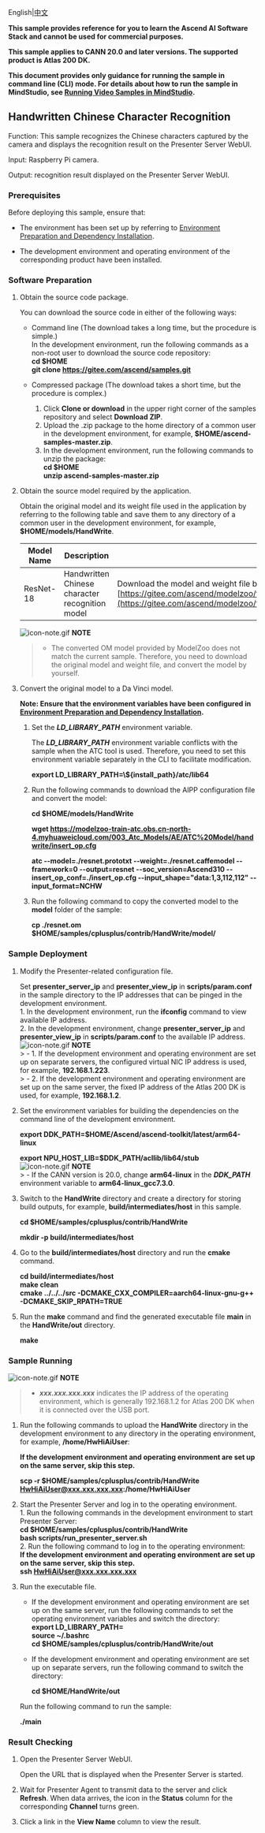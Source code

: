English|[中文](README_CN.md)

**This sample provides reference for you to learn the Ascend AI Software Stack and cannot be used for commercial purposes.**

**This sample applies to CANN 20.0 and later versions. The supported product is Atlas 200 DK.**

**This document provides only guidance for running the sample in command line (CLI) mode. For details about how to run the sample in MindStudio, see [Running Video Samples in MindStudio](https://gitee.com/ascend/samples/wikis/Mindstudio%E8%BF%90%E8%A1%8C%E8%A7%86%E9%A2%91%E6%A0%B7%E4%BE%8B?sort_id=3170138).**

## Handwritten Chinese Character Recognition

Function: This sample recognizes the Chinese characters captured by the camera and displays the recognition result on the Presenter Server WebUI.

Input: Raspberry Pi camera.

Output: recognition result displayed on the Presenter Server WebUI.


### Prerequisites

Before deploying this sample, ensure that:

- The environment has been set up by referring to [Environment Preparation and Dependency Installation](../../environment).

- The development environment and operating environment of the corresponding product have been installed.

### Software Preparation

1. Obtain the source code package.

   You can download the source code in either of the following ways:

    - Command line (The download takes a long time, but the procedure is simple.)   
        In the development environment, run the following commands as a non-root user to download the source code repository:   
       **cd $HOME**   
       **git clone https://gitee.com/ascend/samples.git**

    - Compressed package (The download takes a short time, but the procedure is complex.)   
        1. Click **Clone or download** in the upper right corner of the samples repository and select **Download ZIP**.   
        2. Upload the .zip package to the home directory of a common user in the development environment, for example, **$HOME/ascend-samples-master.zip**.   
        3. In the development environment, run the following commands to unzip the package:   
            **cd $HOME**   
            **unzip ascend-samples-master.zip**

2. Obtain the source model required by the application.

    Obtain the original model and its weight file used in the application by referring to the following table and save them to any directory of a common user in the development environment, for example, **$HOME/models/HandWrite**.
    
    |  **Model Name**  |  **Description**  |  **How to Obtain**  |
    |---|---|---|
    | ResNet-18 | Handwritten Chinese character recognition model  | Download the model and weight file by referring to the **README.md** file in [https://gitee.com/ascend/modelzoo/tree/master/contrib/Research/cv/resnet18/%20ATC_resnet18_caffe_AE](https://gitee.com/ascend/modelzoo/tree/master/contrib/Research/cv/resnet18/%20ATC_resnet18_caffe_AE). |

    ![](https://images.gitee.com/uploads/images/2020/1106/160652_6146f6a4_5395865.gif "icon-note.gif") **NOTE**  
    > - The converted OM model provided by ModelZoo does not match the current sample. Therefore, you need to download the original model and weight file, and convert the model by yourself.

3. Convert the original model to a Da Vinci model.
    
    **Note: Ensure that the environment variables have been configured in [Environment Preparation and Dependency Installation](.../../environment).**

    1. Set the ***LD_LIBRARY_PATH*** environment variable.

        The ***LD_LIBRARY_PATH*** environment variable conflicts with the sample when the ATC tool is used. Therefore, you need to set this environment variable separately in the CLI to facilitate modification.

        **export LD_LIBRARY_PATH=\\${install_path}/atc/lib64**  

    2. Run the following commands to download the AIPP configuration file and convert the model:

        **cd $HOME/models/HandWrite**  

        **wget https://modelzoo-train-atc.obs.cn-north-4.myhuaweicloud.com/003_Atc_Models/AE/ATC%20Model/handwrite/insert_op.cfg**

        **atc --model=./resnet.prototxt --weight=./resnet.caffemodel --framework=0 --output=resnet --soc_version=Ascend310 --insert_op_conf=./insert_op.cfg --input_shape="data:1,3,112,112" --input_format=NCHW**

    3. Run the following command to copy the converted model to the **model** folder of the sample:

        **cp ./resnet.om $HOME/samples/cplusplus/contrib/HandWrite/model/**

### Sample Deployment

1. Modify the Presenter-related configuration file.

    Set **presenter_server_ip** and **presenter_view_ip** in **scripts/param.conf** in the sample directory to the IP addresses that can be pinged in the development environment.   
        1. In the development environment, run the **ifconfig** command to view available IP address.   
        2. In the development environment, change **presenter_server_ip** and **presenter_view_ip** in **scripts/param.conf** to the available IP address.   
        ![](https://images.gitee.com/uploads/images/2020/1106/160652_6146f6a4_5395865.gif "icon-note.gif") **NOTE**  
        > - 1. If the development environment and operating environment are set up on separate servers, the configured virtual NIC IP address is used, for example, **192.168.1.223**.   
        > - 2. If the development environment and operating environment are set up on the same server, the fixed IP address of the Atlas 200 DK is used, for example, **192.168.1.2**.

  
 
2. Set the environment variables for building the dependencies on the command line of the development environment.

  
     **export DDK_PATH=$HOME/Ascend/ascend-toolkit/latest/arm64-linux**  
 
     **export NPU_HOST_LIB=$DDK_PATH/acllib/lib64/stub**   
     ![](https://images.gitee.com/uploads/images/2020/1106/160652_6146f6a4_5395865.gif "icon-note.gif") **NOTE**  
        > - If the CANN version is 20.0, change **arm64-linux** in the ***DDK_PATH*** environment variable to **arm64-linux_gcc7.3.0**.

3. Switch to the **HandWrite** directory and create a directory for storing build outputs, for example, **build/intermediates/host** in this sample.

    **cd $HOME/samples/cplusplus/contrib/HandWrite**

    **mkdir -p build/intermediates/host**

4. Go to the **build/intermediates/host** directory and run the **cmake** command.


      **cd build/intermediates/host**   
      **make clean**   
      **cmake \.\./\.\./\.\./src -DCMAKE_CXX_COMPILER=aarch64-linux-gnu-g++ -DCMAKE_SKIP_RPATH=TRUE**

5. Run the **make** command and find the generated executable file **main** in the **HandWrite/out** directory.

    **make**


### Sample Running

![](https://images.gitee.com/uploads/images/2020/1106/160652_6146f6a4_5395865.gif "icon-note.gif") **NOTE**  
> - ***xxx.xxx.xxx.xxx*** indicates the IP address of the operating environment, which is generally 192.168.1.2 for Atlas 200 DK when it is connected over the USB port.

1. Run the following commands to upload the **HandWrite** directory in the development environment to any directory in the operating environment, for example, **/home/HwHiAiUser**:   

    **If the development environment and operating environment are set up on the same server, skip this step.**   

    **scp -r $HOME/samples/cplusplus/contrib/HandWrite HwHiAiUser@xxx.xxx.xxx.xxx:/home/HwHiAiUser**

2. Start the Presenter Server and log in to the operating environment.    
        1. Run the following commands in the development environment to start Presenter Server:   
            **cd $HOME/samples/cplusplus/contrib/HandWrite**   
            **bash scripts/run_presenter_server.sh**   
        2. Run the following command to log in to the operating environment:   
            **If the development environment and operating environment are set up on the same server, skip this step.**   
            **ssh HwHiAiUser@xxx.xxx.xxx.xxx** 


3. Run the executable file.

    - If the development environment and operating environment are set up on the same server, run the following commands to set the operating environment variables and switch the directory:   
      **export LD_LIBRARY_PATH=**   
      **source ~/.bashrc**     
      **cd $HOME/samples/cplusplus/contrib/HandWrite/out**

    - If the development environment and operating environment are set up on separate servers, run the following command to switch the directory: 
  
      **cd $HOME/HandWrite/out**

    Run the following command to run the sample:

    **./main**

### Result Checking

1. Open the Presenter Server WebUI.

      Open the URL that is displayed when the Presenter Server is started.
      

2. Wait for Presenter Agent to transmit data to the server and click **Refresh**. When data arrives, the icon in the **Status** column for the corresponding **Channel** turns green.

3. Click a link in the **View Name** column to view the result.
